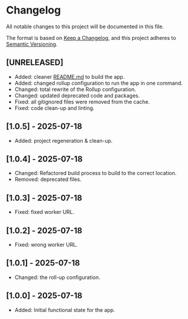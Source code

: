 # Changelog

All notable changes to this project will be documented in this file.

The format is based on [Keep a Changelog](https://keepachangelog.com/en/1.1.0/),
and this project adheres to [Semantic Versioning](https://semver.org/spec/v2.0.0.html).

## [UNRELEASED]

- Added: cleaner [README.md](./README.md) to build the app.
- Added: changed rollup configuration to run the app in one command.
- Changed: total rewrite of the Rollup configuration.
- Changed: updated deprecated code and packages.
- Fixed: all gitignored files were removed from the cache.
- Fixed: code clean-up and linting.

## [1.0.5] - 2025-07-18

- Added: project regeneration & clean-up.

## [1.0.4] - 2025-07-18

- Changed: Refactored build process to build to the correct location.
- Removed: deprecated files.

## [1.0.3] - 2025-07-18

- Fixed: fixed worker URL.

## [1.0.2] - 2025-07-18

- Fixed: wrong worker URL.

## [1.0.1] - 2025-07-18

- Changed: the roll-up configuration.

## [1.0.0] - 2025-07-18

- Added: Initial functional state for the app.
